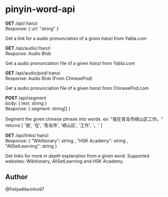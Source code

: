 # pinyin-word-api

**GET** /api/:hanzi  
Response: { url: "string" }

Get a link for a audio pronunciation of a given _hanzi_ from Yabla.com

**GET** /api/audio/:hanzi  
Response: Audio Blob

Get a audio pronunciation file of a given _hanzi_ from Yabla.com

**GET** /api/audio/pod/:hanzi  
Response: Audio Blob (From ChinesePod)

Get a audio pronunciation file of a given _hanzi_ from ChinesePod.com

**POST** /api/segment  
body: { text: string }  
Response: { segment: string[] }

Segment the given chinese phrase into words. ex: "我在青岛市崂山区工作。" returns [ '我', '在', '青岛市', '崂山区', '工作', '。' ]

**GET** /api/links/:hanzi  
Response: { "Wikitionary": string , "HSK Academy": string , "AllSetLearning": string }

Get links for more _in depth_ explanation from a given word. Supported websites: Wikitionary, AllSetLearning and HSK Academy.

## Author

@FelipeMarinho97
